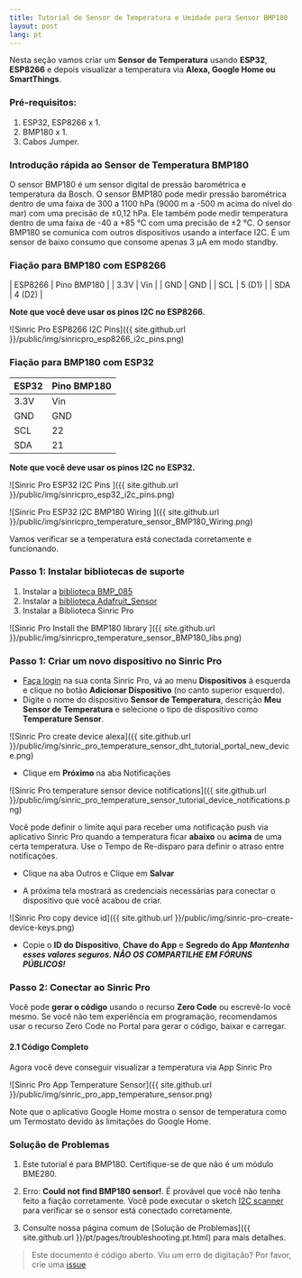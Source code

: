 ```yaml
---
title: Tutorial de Sensor de Temperatura e Umidade para Sensor BMP180
layout: post
lang: pt
---
```


Nesta seção vamos criar um **Sensor de Temperatura** usando **ESP32**, **ESP8266** e depois visualizar a temperatura via **Alexa, Google Home ou SmartThings**.

### Pré-requisitos:

1. ESP32, ESP8266 x 1.
2. BMP180 x 1.
3. Cabos Jumper.

### Introdução rápida ao Sensor de Temperatura BMP180
O sensor BMP180 é um sensor digital de pressão barométrica e temperatura da Bosch. O sensor BMP180 pode medir pressão barométrica dentro de uma faixa de 300 a 1100 hPa (9000 m a -500 m acima do nível do mar) com uma precisão de ±0,12 hPa. Ele também pode medir temperatura dentro de uma faixa de -40 a +85 °C com uma precisão de ±2 °C. O sensor BMP180 se comunica com outros dispositivos usando a interface I2C. É um sensor de baixo consumo que consome apenas 3 μA em modo standby.


### Fiação para BMP180 com ESP8266

| ESP8266   | Pino BMP180    |
| 3.3V      |  Vin    |
| GND       |  GND    |
| SCL       |  5 (D1)     |
| SDA       |  4 (D2)     |

**Note que você deve usar os pinos I2C no ESP8266.**

![Sinric Pro ESP8266 I2C Pins]({{ site.github.url }}/public/img/sinricpro_esp8266_i2c_pins.png)

### Fiação para BMP180 com ESP32

| ESP32     | Pino BMP180    |
| --------- | ------- |
| 3.3V      |  Vin    |
| GND       |  GND    |
| SCL       |  22     |
| SDA       |  21     |

**Note que você deve usar os pinos I2C no ESP32.**

![Sinric Pro ESP32 I2C Pins ]({{ site.github.url }}/public/img/sinricpro_esp32_i2c_pins.png)

![Sinric Pro ESP32 I2C BMP180 Wiring ]({{ site.github.url }}/public/img/sinricpro_temperature_sensor_BMP180_Wiring.png)

Vamos verificar se a temperatura está conectada corretamente e funcionando.

### Passo 1: Instalar bibliotecas de suporte

1. Instalar a [biblioteca BMP_085](https://github.com/adafruit/Adafruit-BMP085-Library)
2. Instalar a [biblioteca Adafruit_Sensor](https://github.com/adafruit/Adafruit_Sensor)
3. Instalar a Biblioteca Sinric Pro

![Sinric Pro Install the BMP180 library ]({{ site.github.url }}/public/img/sinricpro_temperature_sensor_BMP180_libs.png)

<script src="https://gist.github.com/kakopappa/7dbc54e5385d57d181377248b0e5b4ee.js"></script>
 
### Passo 1: Criar um novo dispositivo no Sinric Pro

* [Faça login](http://portal.sinric.pro) na sua conta Sinric Pro, vá ao menu **Dispositivos** à esquerda e clique no botão **Adicionar Dispositivo** (no canto superior esquerdo).
* Digite o nome do dispositivo **Sensor de Temperatura**, descrição **Meu Sensor de Temperatura** e selecione o tipo de dispositivo como **Temperature Sensor**.

![Sinric Pro create device alexa]({{ site.github.url }}/public/img/sinric_pro_temperature_sensor_dht_tutorial_portal_new_device.png)

* Clique em **Próximo** na aba Notificações

![Sinric Pro temperature sensor device notifications]({{ site.github.url }}/public/img/sinric_pro_temperature_sensor_tutorial_device_notifications.png)

Você pode definir o limite aqui para receber uma notificação push via aplicativo Sinric Pro quando a temperatura ficar **abaixo** ou **acima** de uma certa temperatura. Use o Tempo de Re-disparo para definir o atraso entre notificações.

* Clique na aba Outros e Clique em **Salvar**

* A próxima tela mostrará as credenciais necessárias para conectar o dispositivo que você acabou de criar.

![Sinric Pro copy device id]({{ site.github.url }}/public/img/sinric-pro-create-device-keys.png)

* Copie o **ID do Dispositivo**, **Chave do App** e **Segredo do App** ***Mantenha esses valores seguros. NÃO OS COMPARTILHE EM FÓRUNS PÚBLICOS!***

### Passo 2: Conectar ao Sinric Pro
 
Você pode **gerar o código** usando o recurso **Zero Code** ou escrevê-lo você mesmo. Se você não tem experiência em programação, recomendamos usar o recurso Zero Code no Portal para gerar o código, baixar e carregar.

#### 2.1 Código Completo

<script src="https://gist.github.com/kakopappa/57f550927dce924244b9300d834be450.js"></script>  
 
 
Agora você deve conseguir visualizar a temperatura via App Sinric Pro
  
![Sinric Pro App Temperature Sensor]({{ site.github.url }}/public/img/sinric_pro_app_temperature_sensor.png)

Note que o aplicativo Google Home mostra o sensor de temperatura como um Termostato devido às limitações do Google Home.

### Solução de Problemas
1. Este tutorial é para BMP180. Certifique-se de que não é um módulo BME280.

2. Erro: **Could not find BMP180 sensor!**. É provável que você não tenha feito a fiação corretamente. Você pode executar o sketch [I2C scanner](https://learn.adafruit.com/scanning-i2c-addresses/arduino) para verificar se o sensor está conectado corretamente.
 
3. Consulte nossa página comum de [Solução de Problemas]({{ site.github.url }}/pt/pages/troubleshooting.pt.html) para mais detalhes.
 
> Este documento é código aberto. Viu um erro de digitação? Por favor, crie uma [issue](https://github.com/sinricpro/help-docs)